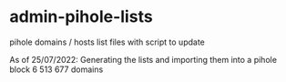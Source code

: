 # admin-pihole-lists
 pihole domains / hosts list files with script to update

As of 25/07/2022:
  Generating the lists and importing them into a pihole block 6 513 677 domains
